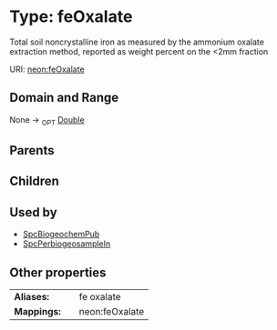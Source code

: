 
# Type: feOxalate


Total soil noncrystalline iron as measured by the ammonium oxalate extraction method, reported as weight percent on the <2mm fraction

URI: [neon:feOxalate](https://data.neonscience.org/feOxalate)


## Domain and Range

None ->  <sub>OPT</sub> [Double](types/Double.md)

## Parents


## Children


## Used by

 * [SpcBiogeochemPub](SpcBiogeochemPub.md)
 * [SpcPerbiogeosampleIn](SpcPerbiogeosampleIn.md)

## Other properties

|  |  |  |
| --- | --- | --- |
| **Aliases:** | | fe oxalate |
| **Mappings:** | | neon:feOxalate |

